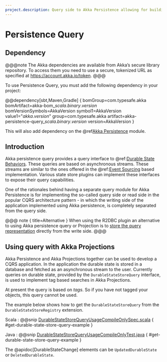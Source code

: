 ```yaml
---
project.description: Query side to Akka Persistence allowing for building CQRS applications using durable state.
---
```

# Persistence Query

## Dependency

@@@note
The Akka dependencies are available from Akka’s secure library repository. To access them you need to use a secure, tokenized URL as specified at https://account.akka.io/token.
@@@

To use Persistence Query, you must add the following dependency in your project:

@@dependency[sbt,Maven,Gradle] {
  bomGroup=com.typesafe.akka bomArtifact=akka-bom_$scala.binary.version$ bomVersionSymbols=AkkaVersion
  symbol1=AkkaVersion
  value1="$akka.version$"
  group=com.typesafe.akka
  artifact=akka-persistence-query_$scala.binary.version$
  version=AkkaVersion
}

This will also add dependency on the @ref[Akka Persistence](../persistence.md) module.

## Introduction

Akka persistence query provides a query interface to @ref:[Durable State Behaviors](../typed/durable-state/persistence.md).
These queries are based on asynchronous streams. These streams are similar to the ones offered in the @ref:[Event Sourcing](../persistence-query.md)
based implementation. Various state store plugins can implement these interfaces to expose their query capabilities.

One of the rationales behind having a separate query module for Akka Persistence is for implementing the so-called 
query side or read side in the popular CQRS architecture pattern - in which the writing side of the 
application implemented using Akka persistence, is completely separated from the query side.

@@@ note { title=Alternative }
When using the R2DBC plugin an alternative to using Akka persistence query or Projection is to
[store the query representation](https://doc.akka.io/libraries/akka-persistence-r2dbc/current/durable-state-store.html#storing-query-representation)
directly from the write side.
@@@

## Using query with Akka Projections

Akka Persistence and Akka Projections together can be used to develop a CQRS application. In the application the 
durable state is stored in a database and fetched as an asynchronous stream to the user. Currently queries on 
durable state, provided by the `DurableStateStoreQuery` interface, is used to implement tag based searches in 
Akka Projections. 

At present the query is based on _tags_. So if you have not tagged your objects, this query cannot be used.

The example below shows how to get the  `DurableStateStoreQuery` from the `DurableStateStoreRegistry` extension.

Scala
:  @@snip [DurableStateStoreQueryUsageCompileOnlySpec.scala](/akka-cluster-sharding-typed/src/test/scala/docs/akka/cluster/sharding/typed/DurableStateStoreQueryUsageCompileOnlySpec.scala) { #get-durable-state-store-query-example }

Java
:  @@snip [DurableStateStoreQueryUsageCompileOnlyTest.java](/akka-cluster-sharding-typed/src/test/java/jdocs/akka/cluster/sharding/typed/DurableStateStoreQueryUsageCompileOnlyTest.java) { #get-durable-state-store-query-example } 

The @apidoc[DurableStateChange] elements can be `UpdatedDurableState` or `DeletedDurableState`.
